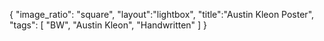 {
"image_ratio": "square",
"layout":"lightbox",
"title":"Austin Kleon Poster",
 "tags": [
  "BW",
  "Austin Kleon",
  "Handwritten"
 ]
}